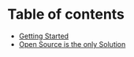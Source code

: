 # Table of contents

* [Getting Started](README.md)
* [Open Source is the only Solution](open-source-is-the-only-solution.md)
